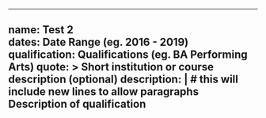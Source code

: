 ---

name: Test 2    
dates: Date Range (eg. 2016 - 2019)
qualification: Qualifications (eg. BA Performing Arts)
quote: >
  Short institution or course description (optional)
description: | # this will include new lines to allow paragraphs
  Description of qualification
---